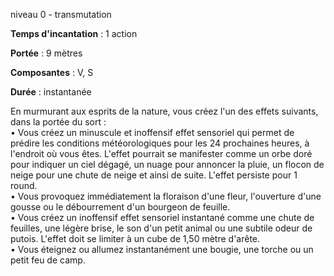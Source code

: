 niveau 0 - transmutation

**Temps d'incantation** : 1 action

**Portée** : 9 mètres

**Composantes** : V, S

**Durée** : instantanée

En murmurant aux esprits de la nature, vous créez l'un des effets suivants, dans la portée du sort :  
• Vous créez un minuscule et inoffensif effet sensoriel qui permet de prédire les conditions météorologiques pour les 24 prochaines heures, à l'endroit où vous êtes. L'effet pourrait se manifester comme un orbe doré pour indiquer un ciel dégagé, un nuage pour annoncer la pluie, un flocon de neige pour une chute de neige et ainsi de suite. L'effet persiste pour 1 round.  
• Vous provoquez immédiatement la floraison d'une fleur, l'ouverture d'une gousse ou le débourrement d'un bourgeon de feuille.  
• Vous créez un inoffensif effet sensoriel instantané comme une chute de feuilles, une légère brise, le son d'un petit animal ou une subtile odeur de putois. L'effet doit se limiter à un cube de 1,50 mètre d'arête.  
• Vous éteignez ou allumez instantanément une bougie, une torche ou un petit feu de camp.